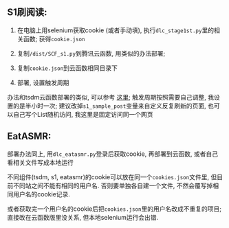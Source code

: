 ## S1刷阅读:

1. 在电脑上用selenium获取cookie (或者手动填), 执行`dlc_stage1st.py`里的相关函数; 获得`cookie.json`

2. 复制`/dist/SCF_s1.py`到腾讯云函数, 用类似的办法部署;
3. 复制`cookie.json`到云函数相同目录下
4. 部署, 设置触发周期

办法和tsdm云函数部署的类似, 可以参考 [这里](https://github.com/Trojblue/TSDM-coin-farmer/blob/main/doc/serverless_readme.md); 触发周期按照需要自己调整, 我设置的是半小时一次; 建议改掉`s1_sample_post`变量来自定义反复刷新的页面, 也可以自己写个List随机访问, 我这里是固定访问同一个网页





## EatASMR:

部署办法同上, 用`dlc_eatasmr.py`登录后获取cookie, 再部署到云函数, 或者自己看相关文件写成本地运行

不同组件(tsdm, s1, eatasmr)的cookie可以放在同一个`cookies.json`文件里, 但目前不同站之间不能有相同的用户名. 否则要单独各自建一个文件, 不然会覆写掉相同用户名的cookie记录.

或者获取完一个用户名的cookie后把`cookies.json`里的用户名改成不重复的项目; 直接改在云函数版里没关系, 但本地selenium运行会出错.

